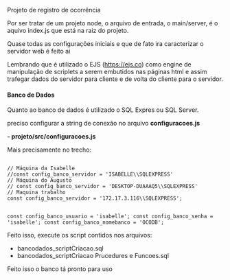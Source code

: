 Projeto de registro de ocorrência

Por ser tratar de um projeto node, o arquivo de entrada, o main/server, é o aquivo index.js que está na raiz do projeto.

Quase todas as configurações iniciais e que de fato ira caracterizar o servidor web é feito ai

Lembrando que é utilizado o EJS (https://ejs.co) como engine de manipulação de scriplets a serem embutidos nas páginas html e assim trafegar dados do servidor para cliente e de volta do cliente para o servidor.


<h4>Banco de Dados</h4>

<p>Quanto ao banco de dados é utilizado o SQL Expres ou SQL Server.</p>
<p>preciso configurar a string de conexão no arquivo <b>configuracoes.js</b></p>

<b>- projeto/src/configuracoes.js</b>

Mais precisamente no trecho:

<code>
// Máquina da Isabelle
//const config_banco_servidor = 'ISABELLE\\SQLEXPRESS'
// Máquina do Augusto
// const config_banco_servidor = 'DESKTOP-DUAAAQ5\\SQLEXPRESS'
// Maquina trabalho
const config_banco_servidor = '172.17.3.116\\SQLEXPRESS';

const config_banco_usuario = 'isabelle';
const config_banco_senha = 'isabelle';
const config_banco_nomebanco = 'OCODB';
</code>

Feito isso, execute os script contidos nos arquivos:

 - bancodados_scriptCriacao.sql
 - bancodados_scriptCriacao Prucedures e Funcoes.sql

Feito isso o banco tá pronto para uso
